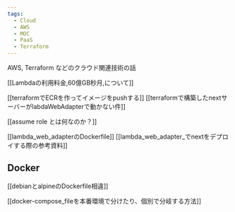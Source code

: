 ```yaml
---
tags:
  - Cloud
  - AWS
  - MOC
  - PaaS
  - Terraform
---
```

AWS, Terraform などのクラウド関連技術の話

[[Lambdaの利用料金,60億GB秒月,について]]

[[terraformでECRを作ってイメージをpushする]]
[[terraformで構築したnextサーバーがlabdaWebAdapterで動かない件]]

[[assume role とは何なのか？]]

[[lambda_web_adapterのDockerfile]]
[[lambda_web_adapter_でnextをデプロイする際の参考資料]]

## Docker
[[debianとalpineのDockerfile相違]]

[[docker-compose_fileを本番環境で分けたり、個別で分岐する方法]]